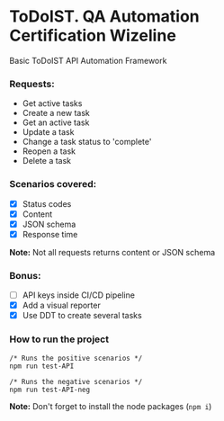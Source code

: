 # ToDoIST. QA Automation Certification Wizeline

Basic ToDoIST API Automation Framework

### Requests:

- Get active tasks
- Create a new task
- Get an active task
- Update a task
- Change a task status to 'complete'
- Reopen a task
- Delete a task

### Scenarios covered:

- [x] Status codes
- [x] Content
- [x] JSON schema
- [x] Response time

**Note:** Not all requests returns content or JSON schema

### Bonus:

- [ ] API keys inside CI/CD pipeline
- [x] Add a visual reporter
- [x] Use DDT to create several tasks

### How to run the project

```console
/* Runs the positive scenarios */
npm run test-API
```

```console
/* Runs the negative scenarios */
npm run test-API-neg
```

**Note:** Don't forget to install the node packages (``npm i``)